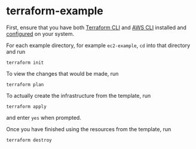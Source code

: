 # terraform-example

First, ensure that you have both [Terraform CLI](https://learn.hashicorp.com/tutorials/terraform/install-cli) and [AWS CLI](https://docs.aws.amazon.com/cli/latest/userguide/getting-started-install.html) installed and [configured](https://docs.aws.amazon.com/cli/latest/userguide/cli-configure-files.html) on your system. 

For each example directory, for example `ec2-example`, `cd` into that directory and run

`terraform init`

To view the changes that would be made, run

`terraform plan`



To actually create the infrastructure from the template, run

`terraform apply`

and enter `yes` when prompted.


Once you have finished using the resources from the template, run

`terraform destroy`


